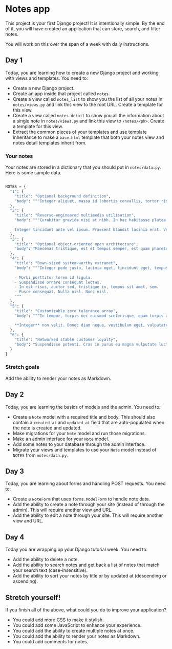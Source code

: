 # Notes app

This project is your first Django project! It is intentionally simple. By the end of it, you will have created an application that can store, search, and filter notes.

You will work on this over the span of a week with daily instructions.

## Day 1

Today, you are learning how to create a new Django project and working with views and templates. You need to:

* Create a new Django project.
* Create an app inside that project called `notes`.
* Create a view called `notes_list` to show you the list of all your notes in `notes/views.py` and link this view to the root URL. Create a template for this view.
* Create a view called `notes_detail` to show you all the information about a single note in `notes/views.py` and link this view to `/notes/<pk>`. Create a template for this view.
* Extract the common pieces of your templates and use template inheritance to make a `base.html` template that both your notes view and notes detail templates inherit from.

### Your notes

Your notes are stored in a dictionary that you should put in `notes/data.py`. Here is some sample data.

```py

NOTES = {
  "1": {
    "title": "Optional background definition",
    "body": """Integer aliquet, massa id lobortis convallis, tortor risus dapibus augue, vel accumsan tellus nisi eu orci. Mauris lacinia sapien quis libero. Nullam sit amet turpis elementum ligula vehicula consequat. Morbi a ipsum. Integer a nibh."""
  },
  "2": {
    "title": "Reverse-engineered multimedia utilisation",
    "body": """Curabitur gravida nisi at nibh. In hac habitasse platea dictumst. Aliquam augue quam, sollicitudin vitae, consectetuer eget, rutrum at, lorem. 
    
    Integer tincidunt ante vel ipsum. Praesent blandit lacinia erat. Vestibulum sed magna at nunc commodo placerat. Praesent blandit. Nam nulla."""
  },
  "3": {
    "title": "Optional object-oriented open architecture",
    "body": "Maecenas tristique, est et tempus semper, est quam pharetra magna, ac consequat metus sapien ut nunc. Vestibulum ante ipsum primis in faucibus orci luctus et ultrices posuere cubilia Curae; Mauris viverra diam vitae quam. Suspendisse potenti. Nullam porttitor lacus at turpis."
  },
  "4": {
    "title": "Down-sized system-worthy extranet",
    "body": """Integer pede justo, lacinia eget, tincidunt eget, tempus vel, pede. 
    
    - Morbi porttitor lorem id ligula. 
    - Suspendisse ornare consequat lectus. 
    - In est risus, auctor sed, tristique in, tempus sit amet, sem. 
    - Fusce consequat. Nulla nisl. Nunc nisl.
    """
  },
  "5": {
    "title": "Customizable zero tolerance array",
    "body": """In tempor, turpis nec euismod scelerisque, quam turpis adipiscing lorem, vitae mattis nibh ligula nec sem. Duis aliquam convallis nunc. Proin at turpis a pede posuere nonummy. 
    
    **Integer** non velit. Donec diam neque, vestibulum eget, vulputate ut, ultrices vel, augue. Vestibulum ante ipsum primis in faucibus orci luctus et ultrices posuere cubilia Curae; Donec pharetra, magna vestibulum aliquet ultrices, erat tortor sollicitudin mi, sit amet lobortis sapien sapien non mi. Integer ac neque. Duis bibendum."""
  },
  "6": {
    "title": "Networked stable customer loyalty",
    "body": "Suspendisse potenti. Cras in purus eu magna vulputate luctus. Cum sociis natoque penatibus et magnis dis parturient montes, nascetur ridiculus mus. Vivamus vestibulum sagittis sapien. Cum sociis natoque penatibus et magnis dis parturient montes, nascetur ridiculus mus."
  }
}
```

### Stretch goals

Add the ability to render your notes as Markdown.

## Day 2

Today, you are learning the basics of models and the admin. You need to:

* Create a `Note` model with a required title and body. This should also contain a `created_at` and `updated_at` field that are auto-populated when the note is created and updated.
* Make migrations for your `Note` model and run those migrations.
* Make an admin interface for your `Note` model.
* Add some notes to your database through the admin interface.
* Migrate your views and templates to use your `Note` model instead of `NOTES` from `notes/data.py`.

## Day 3

Today, you are learning about forms and handling POST requests. You need to:

* Create a `NoteForm` that uses `forms.ModelForm` to handle note data.
* Add the ability to create a note through your site (instead of through the admin). This will require another view and URL.
* Add the ability to edit a note through your site. This will require another view and URL.

## Day 4

Today you are wrapping up your Django tutorial week. You need to:

* Add the ability to delete a note.
* Add the ability to search notes and get back a list of notes that match your search text (case-insensitive).
* Add the ability to sort your notes by title or by updated at (descending or ascending).

## Stretch yourself!

If you finish all of the above, what could you do to improve your application? 

* You could add more CSS to make it stylish.
* You could add some JavaScript to enhance your experience. 
* You could add the ability to create multiple notes at once.
* You could add the ability to render your notes as Markdown.
* You could add comments for notes.
